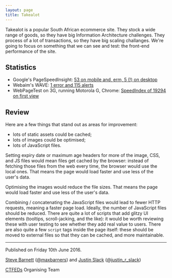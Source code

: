 ```yaml
---
layout: page
title: Takealot
---
```


Takealot is a popular South African ecommerce site. They stock a wide range of goods, so they have big Information Architecture challenges. They process of a lot of transactions, so they have big scaling challanges. We're going to focus on something that we can see and test: the front-end performance of the site.

## Statistics

* Google's PageSpeedInsight: [53 on mobile and, erm, 5 (!) on desktop](https://developers.google.com/speed/pagespeed/insights/?url=http%3A%2F%2Fwww.takealot.com%2F&tab=mobile)
* Webaim's WAVE: [1 error and 115 alerts](http://wave.webaim.org/report#/http://www.takealot.com/)
* WebPageTest on 3G, running Motorola G, Chrome: [SpeedIndex of 19294 on first view](http://www.webpagetest.org/result/160605_HJ_f56acba8e102bb1422cf9edaf1a7d13f/)

## Review

Here are a few things that stand out as areas for improvement:

- lots of static assets could be cached;
- lots of images could be optimised;
- lots of JavaScript files.

Setting expiry date or maximum age headers for more of the image, CSS, and JS files would mean files get cached by the browser: instead of fetching those files from the web every time, the browser would use the local ones. That means the page would load faster and use less of the user's data.

Optimising the images would reduce the file sizes. That means the page would load faster and use less of the user's data.

Combining / concatenating the JavaScript files would lead to fewer HTTP requests, meaning a faster page load. Ideally, the number of JavaScript files should be reduced. There are quite a lot of scripts that add glitzy UI elements (tooltips, scroll-jacking, and the like): it would be worth reviewing these with user testing to see whether they add real value to users. There are also quite a few `script` tags inside the page itself: these should be moved to external files so that they can be cached, and more maintainable.

---

Published on Friday 10th June 2016.

[Steve Barnett](https://naga.co.za/) ([@maxbarners](https://twitter.com/maxbarners)) and [Justin Slack](http://justinslack.com/) ([@justin_r_slack](https://twitter.com/justin_r_slack))

[CTFEDs](http://ctfeds.org/) Organising Team

